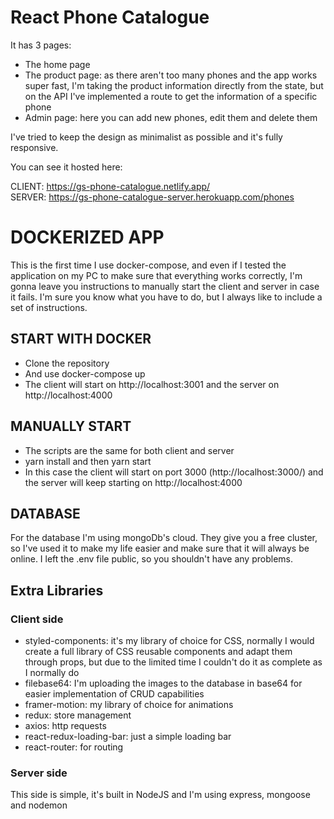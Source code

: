 # React Phone Catalogue

It has 3 pages:
- The home page
- The product page: as there aren't too many phones and the app works super fast, I'm taking the product information directly from the state, but on the API I've implemented a route to get the information of a specific phone
- Admin page: here you can add new phones, edit them and delete them

I've tried to keep the design as minimalist as possible and it's fully responsive.

You can see it hosted here:

CLIENT: https://gs-phone-catalogue.netlify.app/   
SERVER: https://gs-phone-catalogue-server.herokuapp.com/phones



# DOCKERIZED APP

This is the first time I use docker-compose, and even if I tested the application on my PC to make sure that everything works correctly, I'm gonna leave you instructions to manually start the client and server in case it fails. I'm sure you know what you have to do, but I always like to include a set of instructions.

## START WITH DOCKER
- Clone the repository
- And use docker-compose up
- The client will start on http://localhost:3001 and the server on http://localhost:4000

## MANUALLY START
- The scripts are the same for both client and server
- yarn install and then yarn start
- In this case the client will start on port 3000 (http://localhost:3000/) and the server will keep starting on http://localhost:4000


## DATABASE
For the database I'm using mongoDb's cloud. They give you a free cluster, so I've used it to make my life easier and make sure that it will always be online. I left the .env file public, so you shouldn't have any problems.

## Extra Libraries

### Client side

- styled-components: it's my library of choice for CSS, normally I would create a full library of CSS reusable components and adapt them through props, but due to the limited time I couldn't do it as complete as I normally do
- filebase64: I'm uploading the images to the database in base64 for easier implementation of CRUD capabilities
- framer-motion: my library of choice for animations
- redux: store management
- axios: http requests
- react-redux-loading-bar: just a simple loading bar
- react-router: for routing


### Server side
This side is simple, it's built in NodeJS and I'm using express, mongoose and nodemon